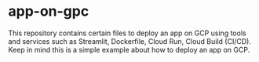 # app-on-gpc
This repository contains certain files to deploy an app on GCP using tools and services such as Streamlit, Dockerfile, Cloud Run, Cloud Build (CI/CD).
Keep in mind this is a simple example about how to deploy an app on GCP.
